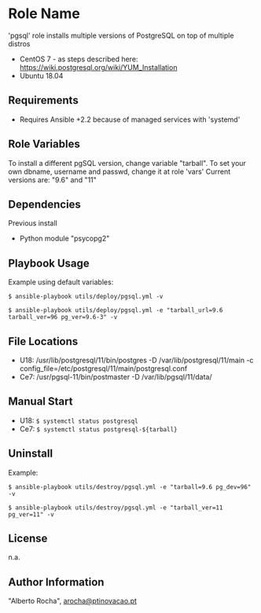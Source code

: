 Role Name
=========

'pgsql' role installs multiple versions of PostgreSQL on top of multiple distros 

* CentOS 7 - as steps described here: https://wiki.postgresql.org/wiki/YUM_Installation
* Ubuntu 18.04 


Requirements
------------

* Requires Ansible +2.2 because of managed services with 'systemd' 


Role Variables
--------------
To install a different pgSQL version, change variable "tarball". 
To set your own dbname, username and passwd, change it at role 'vars'
Current versions are: "9.6" and "11"


Dependencies
------------
Previous install 
* Python module "psycopg2"


Playbook Usage
----------------
Example using default variables:
```
$ ansible-playbook utils/deploy/pgsql.yml -v

$ ansible-playbook utils/deploy/pgsql.yml -e "tarball_url=9.6 tarball_ver=96 pg_ver=9.6-3" -v
```


File Locations
--------------
* U18: /usr/lib/postgresql/11/bin/postgres -D /var/lib/postgresql/11/main -c config_file=/etc/postgresql/11/main/postgresql.conf
* Ce7: /usr/pgsql-11/bin/postmaster -D /var/lib/pgsql/11/data/


Manual Start
------------
* U18: 
```$ systemctl status postgresql```
* Ce7: 
```$ systemctl status postgresql-${tarball}```


Uninstall
---------
Example:
```
$ ansible-playbook utils/destroy/pgsql.yml -e "tarball=9.6 pg_dev=96" -v

$ ansible-playbook utils/destroy/pgsql.yml -e "tarball_ver=11 pg_ver=11" -v
```


License
-------
n.a.


Author Information
------------------
"Alberto Rocha", arocha@ptinovacao.pt
